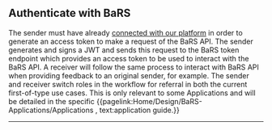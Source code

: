 ## Authenticate with BaRS

The sender must have already [connected with our platform](https://digital.nhs.uk/developer/guides-and-documentation/security-and-authorisation/application-restricted-restful-apis-signed-jwt-authentication) in order to generate an access token to make a request of the BaRS API. The sender generates and signs a JWT and sends this request to the BaRS token endpoint which provides an access token to be used to interact with the BaRS API. 
A receiver will follow the same process to interact with BaRS API when providing feedback to an original sender, for example. The sender and receiver switch roles in the workflow for referral in both the current first-of-type use cases. This is only relevant to some Applications and will be detailed in the specific {{pagelink:Home/Design/BaRS-Applications/Applications , text:application guide.}}

<hr>
<br>